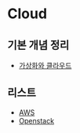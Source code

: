 # Cloud



## 기본 개념 정리

- [가상화와 클라우드](https://github.com/hyeyoon0808/TIL/blob/master/AWS/What%20is%20IAM.md)



## 리스트

- [AWS](https://github.com/hyeyoon0808/studyON_fe)
- [Openstack](https://github.com/hyeyoon0808/TIL/tree/master/AWS/%EB%B0%B0%ED%8F%AC)

